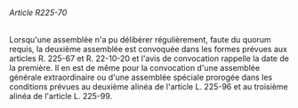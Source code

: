 ###### Article R225-70

Lorsqu'une assemblée n'a pu délibérer régulièrement, faute du quorum requis, la deuxième assemblée est convoquée dans les formes prévues aux articles R. 225-67 et R. 22-10-20 et l'avis de convocation rappelle la date de la première. Il en est de même pour la convocation d'une assemblée générale extraordinaire ou d'une assemblée spéciale prorogée dans les conditions prévues au deuxième alinéa de l'article L. 225-96 et au troisième alinéa de l'article L. 225-99.

